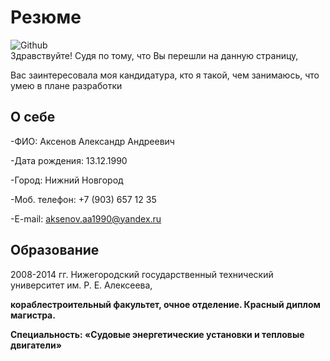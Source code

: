 # Резюме
![Github](https://avatars.githubusercontent.com/u/117564017?v=4)<br>
Здравствуйте! Судя по тому, что Вы перешли на данную страницу,<br>

Вас заинтересовала моя кандидатура, кто я такой, чем занимаюсь, что умею в плане разработки<br>
## О себе<br>
-ФИО: Аксенов Александр Андреевич<br>

-Дата рождения: 13.12.1990<br>

-Город: Нижний Новгород<br>

-Моб. телефон: +7 (903) 657 12 35<br>

-E-mail: aksenov.aa1990@yandex.ru<br>
## Образование<br>
2008-2014 гг. Нижегородский государственный технический университет им. Р. Е. Алексеева,<b>
  
кораблестроительный факультет, очное отделение. Красный диплом магистра.<b>
  
Специальность: «Судовые энергетические установки и тепловые двигатели»<b>
  

